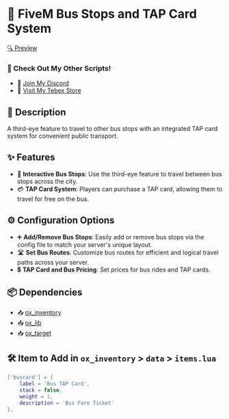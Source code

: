 
# 🚌 FiveM Bus Stops and TAP Card System

[🔍 Preview](https://discord.gg/aPdEVCKQbu)

### 📜 Check Out My Other Scripts!
- 💬 [Join My Discord](https://discord.gg/tJtKPSz9p3)
- 🛒 [Visit My Tebex Store](https://mikey.tebex.io/)

## 📝 Description
A third-eye feature to travel to other bus stops with an integrated TAP card system for convenient public transport.

## ✨ Features
- 🚏 **Interactive Bus Stops**: Use the third-eye feature to travel between bus stops across the city.
- 💳 **TAP Card System**: Players can purchase a TAP card, allowing them to travel for free on the bus.

## ⚙️ Configuration Options
- ➕ **Add/Remove Bus Stops**: Easily add or remove bus stops via the config file to match your server's unique layout.
- 🛣️ **Set Bus Routes**: Customize bus routes for efficient and logical travel paths across your server.
- 💲 **TAP Card and Bus Pricing**: Set prices for bus rides and TAP cards.

## 📦 Dependencies
- 📥 [ox_inventory](https://github.com/overextended/ox_inventory)
- 📥 [ox_lib](https://github.com/overextended/ox_lib)
- 📥 [ox_target](https://github.com/overextended/ox_target)

## 🛠️ Item to Add in `ox_inventory` > `data` > `items.lua`

```lua
['buscard'] = {
    label = 'Bus TAP Card',
    stack = false,
    weight = 1,
    description = 'Bus Fare Ticket'
},
```
